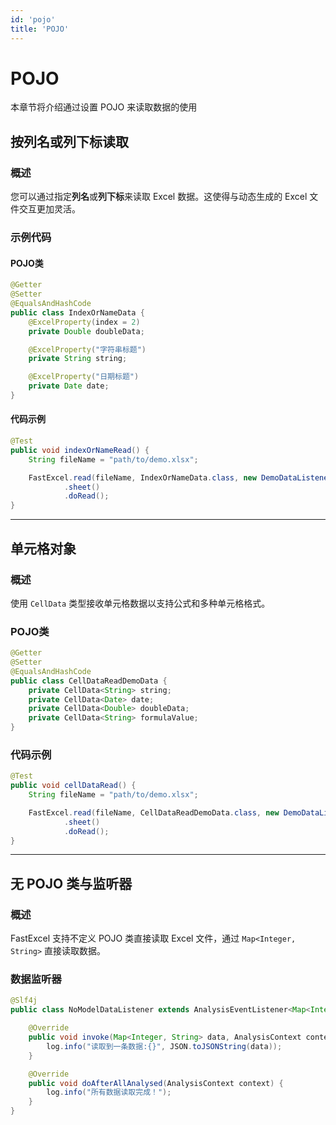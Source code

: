 ```yaml
---
id: 'pojo'
title: 'POJO'
---
```


# POJO
本章节将介绍通过设置 POJO 来读取数据的使用

## 按列名或列下标读取

### 概述
您可以通过指定**列名**或**列下标**来读取 Excel 数据。这使得与动态生成的 Excel 文件交互更加灵活。

### 示例代码

#### POJO类
```java
@Getter
@Setter
@EqualsAndHashCode
public class IndexOrNameData {
    @ExcelProperty(index = 2)
    private Double doubleData;

    @ExcelProperty("字符串标题")
    private String string;

    @ExcelProperty("日期标题")
    private Date date;
}
```

#### 代码示例
```java
@Test
public void indexOrNameRead() {
    String fileName = "path/to/demo.xlsx";

    FastExcel.read(fileName, IndexOrNameData.class, new DemoDataListener())
            .sheet()
            .doRead();
}
```

---

## 单元格对象

### 概述
使用 `CellData` 类型接收单元格数据以支持公式和多种单元格格式。

### POJO类
```java
@Getter
@Setter
@EqualsAndHashCode
public class CellDataReadDemoData {
    private CellData<String> string;
    private CellData<Date> date;
    private CellData<Double> doubleData;
    private CellData<String> formulaValue;
}
```

### 代码示例
```java
@Test
public void cellDataRead() {
    String fileName = "path/to/demo.xlsx";

    FastExcel.read(fileName, CellDataReadDemoData.class, new DemoDataListener())
            .sheet()
            .doRead();
}
```

---

## 无 POJO 类与监听器

### 概述
FastExcel 支持不定义 POJO 类直接读取 Excel 文件，通过 `Map<Integer, String>` 直接读取数据。

### 数据监听器
```java
@Slf4j
public class NoModelDataListener extends AnalysisEventListener<Map<Integer, String>> {

    @Override
    public void invoke(Map<Integer, String> data, AnalysisContext context) {
        log.info("读取到一条数据:{}", JSON.toJSONString(data));
    }

    @Override
    public void doAfterAllAnalysed(AnalysisContext context) {
        log.info("所有数据读取完成！");
    }
}
```
